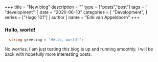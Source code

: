 +++
title = "New blog"
description = ""
type = ["posts","post"]
tags = [
    "development",
]
date = "2020-06-10"
categories = [
    "Development",
]
series = ["Hugo 101"]
[ author ]
  name = "Erik van Appeldoorn"
+++

### Hello, world!

``` C#
  string greeting = "Hello, world!";
```

No worries, I am just testing this blog is up and running smoothly. I will be back with hopefully more interesting posts.